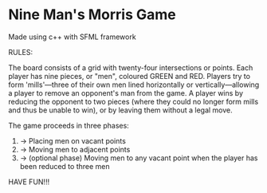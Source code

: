 # Nine Man's Morris Game

Made using c++ with SFML framework

RULES:

The board consists of a grid with twenty-four intersections or points. Each player has nine pieces, or "men", coloured GREEN and RED. Players try to form 'mills'—three of their own men lined horizontally or vertically—allowing a player to remove an opponent's man from the game. A player wins by reducing the opponent to two pieces (where they could no longer form mills and thus be unable to win), or by leaving them without a legal move.

The game proceeds in three phases:

1. -> Placing men on vacant points
2. -> Moving men to adjacent points
3. -> (optional phase) Moving men to any vacant point when the player has been reduced to three men

HAVE FUN!!!
